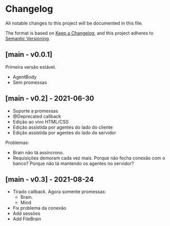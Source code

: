 # Changelog

All notable changes to this project will be documented in this file.

The format is based on [Keep a Changelog](https://keepachangelog.com/en/1.0.0/),
and this project adheres to [Semantic Versioning](https://semver.org/spec/v2.0.0.html).

## [main - v0.0.1]

Primeira versão estável.
- AgentBody
- Sem promessas

## [main - v0.2] - 2021-06-30

- Suporte a promessas
- @Deprecated callback
- Edição ao vivo HTML/CSS
- Edição assistida por agentes do lado do cliente
- Edição assistida por agentes do lado do servidor

Problemas:
- Brain não tá assíncrono.
- Requisições demoram cada vez mais. Porque não fecha conexão com o banco? Porque não tá mantendo os agentes no servidor?

## [main - v0.3] - 2021-08-24

- Tirado callback. Agora somente promessas:
    - Brain. 
    - Mind
- Fix problema da conexão
- Add sessões
- Add FileBrain
